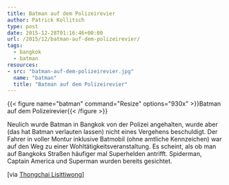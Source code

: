 ```yaml
---
title: Batman auf dem Polizeirevier
author: Patrick Kollitsch
type: post
date: 2015-12-28T01:16:46+00:00
url: /2015/12/batman-auf-dem-polizeirevier/
tags:
  - bangkok
  - batman
resources:
- src: "batman-auf-dem-polizeirevier.jpg"
  name: "batman"
  title: "Batman auf dem Polizeirevier"
---
```


{{< figure name="batman" command="Resize" options="930x" >}}Batman auf dem Polizeirevier{{< /figure >}}

Neulich wurde Batman in Bangkok von der Polizei angehalten, wurde aber (das hat Batman verlauten lassen) nicht eines Vergehens beschuldigt. Der Fahrer in voller Montur inklusive Batmobil (ohne amtliche Kennzeichen) war auf den Weg zu einer Wohltätigkeitsveranstaltung. Es scheint, als ob man auf Bangkoks Straßen häufiger mal Superhelden antrifft. Spiderman, Captain America und Superman wurden bereits gesichtet. 

[via [Thongchai Lisittiwong][1]]

[1]: https://www.facebook.com/thongchai.lisittiwong/posts/921618724573151
